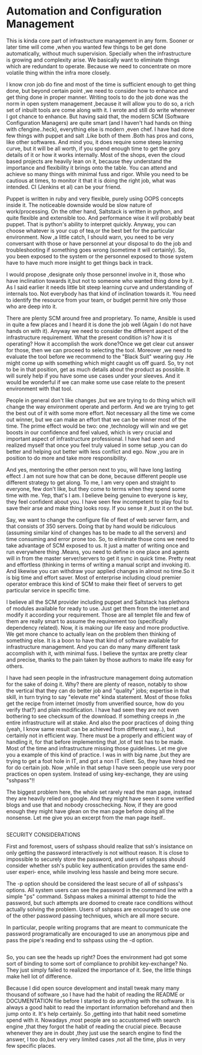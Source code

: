 # Automation and Configuration Management
This is kinda core part of infrastructure management in any form. Sooner or later time will come ,when you wanted few things to be get done automatically, without much supervision. Specially when the infrastructure is growing and complexity arise. We basically want to eliminate things which are redundant to operate. Because we need to concentrate on more volatile thing within the infra more closely.

I know cron job do fine and most of the time is sufficient enough to get thing done, but beyond certain point ,we need to consider how to enhance and get thing done in proper manner. Writing tools to do the job done was the norm in open system management ,because it will allow you to do so, a rich set of inbuilt tools are come along with it. I wrote and still do write whenever I got chance to enhance. But having said that, the modern SCM (Software Configuration Managers) are quite smart (and I haven't had hands on thing with cfengine..heck), everything else is modern ,even chef. I have had done few things with puppet and salt .Like both of them .Both has pros and cons, like other softwares. And mind you, it does require some steep learning curve, but it will be all worth, if you spend enough time to get the gory details of it or how it works internally. Most of the shops, even the cloud based projects are heavily  lean on it, because they understand the importance and flexibility  it brings onto the table. You can attend and achieve so many things with minimal fuss and rigor. While you need to be cautious at times, to monitor it that it is doing the right job, what was intended. CI (Jenkins et al) can be your friend.

Puppet is written in ruby and very flexible, purely using OOPS concepts inside it. The noticeable downside would be slow nature of work/processing. On the other hand, Saltstack is written in python, and quite flexible and extensible too. And performance wise it will probably beat puppet. That is python's ability to interpret quickly. Anyway, you can choose whatever is your cup of tea,or the best bet for the particular environment. Now ,a little catch, I should warn, you need to be very conversant with those or have personnel at your disposal to do the job and troubleshooting if something goes wrong (sometime it will certainly). So, you been exposed to the system or the personnel exposed to those system have to have much more insight to get things back in track.

I would propose ,designate only those personnel involve in it, those who have inclination towards it,but not to someone who wanted thing done by it. As I said earlier it needs little bit steep learning curve and understanding of internals too. Not everybody has that kind of inclination towards it. You need to identify the resource from your team, or budget permit hire only those who are deep into it.

There are plenty SCM around free and proprietary. To name, Ansible is used in quite a few places and I heard it is done the job well (Again I do not have hands on with it). Anyway we need to consider the different aspect of the infrastructure requirement. What the present condition is? how it is operating? How it accomplish the work done?Once we get clear cut answer for those, then we can proceed to selecting the tool. Moreover ,we need to evaluate the tool before we recommend to the "Black Suit" wearing guy .He might come up with something which might caught us off guard. So, try not to be in that position, get as much details about the product as possible. It will surely help if you have some use cases under your sleeves.  And it would be wonderful if we can make some use case relate to the present environment with that tool.

People in general don't like changes ,but we are trying to do thing which will change the way environment operate and perform. And we are trying to get the best out of it with some more effort. Not necessary all the time we come out winner, but we can make an effort that we can be winner most of the time. The prime effect would be two: one ,technology will win and we get boosts in our confidence and feel valued, which is very crucial and important aspect of infrastructure professional. I have had seen and realized myself that once you feel truly valued in some setup ,you can do better and helping out better with less conflict and ego. Now ,you are in position to do more and take more responsibility.

And yes, mentoring the other person next to you, will have long lasting effect .I am not sure how that can be done, because different people use different strategy to get along. To me, I am very open and straight to everyone, few don't like, but they come to terms when they spend some time with me. Yep, that's I am. I believe being genuine to everyone is key, they feel confident about you. I have seen few incompetent to play foul to save their arse and make thing looks rosy. If you sense it ,bust it on the but.

Say, we want to change the configure file of fleet of web server farm, and that consists of 350 servers. Doing that by hand would be ridiculous (assuming similar kind of changes has to be made to all the servers) and time consuming and error prone too. So, to eliminate those cons we need to take advantage of SCM exposed to us. It just a matter of writing once and run everywhere thing .Means, you need to define in one place and agents will in from the master server/servers to get it sync in quick time. Pretty neat and effortless (thinking in terms of writing a manual script and invoking it). And likewise you can withdraw your applied changes in almost no time.So it is big time and effort saver. Most of enterprise including cloud premier operator embrace this kind of SCM to make their fleet of servers to get particular service in specific time.

I believe all the SCM provider including puppet and Saltstack has plethora of modules available for ready to use. Just get them from the internet and modify it according your requirement. Those are all templet file  and few of them are really smart to assume the requirement too (specifically dependency related). Now, it is making our life easy and more productive. We get more chance to actually lean on the problem then thinking of something else. It is a boon to have that kind of software available for infrastructure management. And you can do many many different task accomplish with it, with minimal fuss. I believe the syntax are pretty clear and precise, thanks to the pain taken by those authors to make life easy for others.

I have had seen people in the infrastructure management doing automation for the sake of doing it. Why? there are plenty of reason, notably to show the vertical that they can do better job and "quality" jobs; expertise in that skill, in turn trying to say "elevate me" kinda statement. Most of those folks get the recipe from internet (mostly from unverified source, how do you verify that?) and plain modification. I have had seen they are not even bothering to see checksum of the download. If something creeps in ,the entire infrastructure will at stake. And also the poor practices of doing thing (yeah, I know same result can be achieved from different way..), but certainly not in efficient way. There must be a properly and efficient way of handling it, for that before implementing that ,lot of test has to be made. Most of the time and infrastructure missing those guidelines. Let me give you a example of this kind of practice. I was in with big name ,but they are trying to get a foot hole in IT, and got a non IT client. So, they have hired me for do certain job. Now ,while in that setup I have seen people use very poor practices on open system. Instead of using key-exchange, they are using "sshpass"!!

The biggest problem here, the whole set rarely read the man page, instead they are heavily relied on google. And they might have seen it some verified  blogs and use that and nobody crosschecking. Now, if they are good enough they might have glean on the man page before doing all the nonsense. Let me give you an excerpt from the man page itself..
```
```

SECURITY CONSIDERATIONS

   First  and  foremost, users of sshpass should realize that ssh's insistance on only getting the password interactively is not without reason. It is close to
impossible to securely store the password, and users of sshpass should consider whether ssh's public key authentication provides the same  end-user  experi‐
ence, while involving less hassle and being more secure.

  The  -p  option  should be considered the least secure of all of sshpass's options.  All system users can see the password in the command line with a simple
"ps" command. Sshpass makes a minimal attempt to hide the password, but such attempts are doomed to create race  conditions  without  actually  solving  the
problem. Users of sshpass are encouraged to use one of the other password passing techniques, which are all more secure.

   In  particular,  people  writing  programs  that  are meant to communicate the password programatically are encouraged to use an anonymous pipe and pass the
pipe's reading end to sshpass using the -d option.

```
```


So, you can see the heads up right? Does the environment had got some sort of binding to some sort of compliance to prohibit key-exchange? No. They just simply failed to realized the importance of it. See, the little things make hell lot of difference.

Because I did open source development and install tweak many many thousand of software ,so I have had the habit of reading the README or DOCUMENTATION file before I started to do anything with the software. It is always a good habit to read the important information beforehand and then jump onto it. It's help certainly. So ,getting into that habit need sometime spend with it. Nowadays ,most people are so accustomed with search engine ,that they forgot the habit of reading the crucial piece. Because whenever they are in doubt ,they just use the search engine to find the answer, I too do,but very very limited cases ,not all the time, plus in very few specific places.
